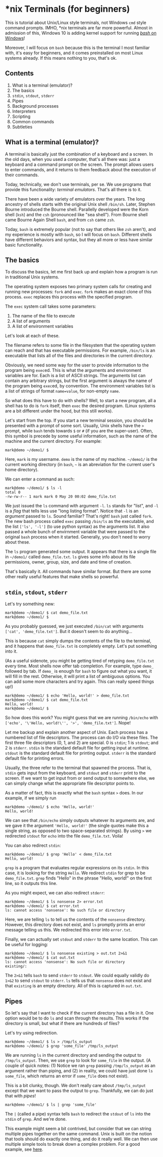# \*nix Terminals (for beginners)

This is tutorial about Unix/Linux style terminals, not Windows `cmd` style
command prompts. IMHO, \*nix terminals are far more powerful. Almost in
admission of this, Windows 10 is adding kernel support for running [*bash* on
Windows](https://msdn.microsoft.com/en-us/commandline/wsl/about)!

Moreover, I will focus on `bash` because this is the terminal I most familiar
with, it's easy for beginners, and it comes preinstalled on most Linux systems
already. If this means nothing to you, that's ok.

## Contents

1. What is a terminal (emulator)?
2. The basics
3. `stdin`, `stdout`, `stderr`
4. Pipes
5. Background processes
6. Interpreters
7. Scripting
8. Common commands
9. Subtleties

## What is a terminal (emulator)?

A terminal is basically just the combination of a keyboard and a screen. In the
old days, when you used a computer, that's all there was: just a keyboard and a
command prompt on the screen. The prompt allows users to enter commands, and it
returns to them feedback about the execution of their commands.

Today, technically, we don't use terminals, per se. We use programs that provide
this functionality: *terminal emulators*. That's all there is to it.

There have been a wide variety of emulators over the years. The long ancestry of
shells starts with the original Unix shell `/bin/sh`. Later, Stephen Bourne
introduced the Bourne shell. Parallelly developed were the Korn shell (`ksh`)
and the `csh` (pronounced like "sea shell"). From Bourne shell came Bourne Again
Shell `bash`, and from `csh` came `zsh`.

Today, `bash` is extremely popular (not to say that others like `zsh` aren't),
and my experience is mostly with `bash`, so I will focus on `bash`. Different
shells have different behaviors and syntax, but they all more or less have
similar basic functionality.

## The basics

To discuss the basics, let me first back up and explain how a program is run in
traditional Unix systems.

The operating system exposes two primary system calls for creating and running
new processes: `fork` and `exec`. `fork` makes an exact clone of this process.
`exec` replaces this process with the specified program.  

The `exec` system call takes some parameters:

1. The name of the file to execute
2. A list of arguments
3. A list of environment variables

Let's look at each of these.

The filename refers to some file in the filesystem that the operating system can
reach and that has executable permissions. For example, `/bin/ls` is an
executable that lists all of the files and directories in the current directory.

Obviously, we need some way for the user to provide information to the program
being `exec`ed. This is what the arguments and environment variables are for.
Each is a list of ASCII strings. The arguments list can contain any arbitrary
strings, but the first argument is always the name of the program being
`exec`ed, by convention. The environment variables list is a list of strings of
format `name=value`, for non-empty `name`.

So what does this have to do with shells? Well, to start a new program, all a
shell has to do is `fork` itself, then `exec` the desired program. (Linux
systems are a bit different under the hood, but this still works).

Let's start from the top. If you start a new terminal session, you should be
presented with a prompt of some sort. Usually, Unix shells have the `>` prompt,
while `bash` tends towards `$` or `#` (if you are the super-user). Often, this
symbol is precede by some useful information, such as the name of the machine
and the current directory. For example:

```
mark@demo ~/demo1/ $ 
```

Here, `mark` is my username. `demo` is the name of my machine. `~/demo1/` is the
current working directory (in `bash`, `~` is an abreviation for the current
user's home directory).

We can enter a command as such:

```
mark@demo ~/demo1/ $ ls -l
total 0
-rw-rw-r-- 1 mark mark 0 May 20 00:02 demo_file.txt
```

We just issued the `ls` command with argument `-l`. `ls` stands for "list", and
`-l` is a *flag* that tells less use "long listing format". Notice that `-l` is
an *argument* passed to `ls`. Sound familiar? That's right! `bash` just called
`fork`. The new bash process called `exec` passing `/bin/ls` as the executable,
and the list `['ls', '-l']` (to use python syntax) as the arguments list. It
also passed a whole bunch of envirnment variable that were passed to the
original `bash` process when it started. Generally, you don't need to worry
about these.

The `ls` program generated some output. It appears that there is a single file
in `~/demo1/` called `demo_file.txt`. `ls` gives some info about its file
permissions, owner, group, size, and date and time of creation.

That's basically it. All commands have similar format. But there are some other
really useful features that make shells so powerful.

## `stdin`, `stdout`, `stderr`

Let's try something new:

```
mark@demo ~/demo1/ $ cat demo_file.txt
mark@demo ~/demo1/ $ 
```

As you probably guessed, we just executed `/bin/cat` with arguments `['cat',
'demo_file.txt']`. But it doesn't seem to do anything...

This is because `cat` simply dumps the contents of the file to the terminal, and
it happens that `demo_file.txt` is completely empty. Let's put something into
it.

(As a useful sidenote, you might be getting tired of retyping `demo_file.txt`
every time. Most shells now offer tab completion. For example, type `demo_`
followed by tab. If `demo_` is enough for `bash` to figure out what you want, it
will fill in the rest. Otherwise, it will print a list of ambiguous options. You
can add some more characters and try again. This can really speed things up!)

```
mark@demo ~/demo1/ $ echo 'Hello, world!' > demo_file.txt
mark@demo ~/demo1/ $ cat demo_file.txt
Hello, world!
mark@demo ~/demo1/ $ 
```

So how does this work? You might guess that we are running `/bin/echo` with
`['echo', '\'Hello, world!\'', '>', 'demo_file.txt']`. Nope!

Let me backup and explain another aspect of Unix. Each process has a numbered
list of file descriptors. The process can do I/O via these files. The first
three file descriptors (0, 1, and 2) are special. 0 is `stdin`; 1 is `stdout`;
and 2 is `stderr`. `stdin` is the standard default file for getting input at
runtime. `stdout` is the standard default file for printing output. `stderr` is
the standard default file for printing errors.

Usually, the three refer to the terminal that spawned the process. That is,
`stdin` gets input from the keyboard, and `stdout` and `stderr` print to the
screen. If we want to get input from or send output to somewhere else, we can
simply change what the appropriate file descriptor points to.

As a matter of fact, this is exactly what the `bash` syntax `>` does. In our
example, if we simply run

```
mark@demo ~/demo1/ $ echo 'Hello, world!'
Hello, world!
```

We can see that `/bin/echo` simply outputs whatever its arguments are, and we
gave it the argument `'Hello, world!'` (the single quotes make this a single
string, as opposed to two space-separated strings). By using `>` we redirected
`stdout` for `echo` into the file `demo_file.txt`. Voila!

You can also redirect `stdin`:

```
mark@demo ~/demo1/ $ grep 'Hello' < demo_file.txt
Hello, world!
```

`grep` is a program that evaluates regular expressions on its `stdin`. In this
case, it is looking for the string `Hello`. We redirect `stdin` for grep to be
`demo_file.txt`. `grep` finds "Hello" in the phrase "Hello, world!" on the first
line, so it outputs this line.

As you might expect, we can also redirect `stderr`:

```
mark@demo ~/demo1/ $ ls nonsense 2> error.txt
mark@demo ~/demo1/ $ cat error.txt 
ls: cannot access 'nonsense': No such file or directory
```

Here, we are telling `ls` to tell us the contents of the `nonsense` directory.
However, this directory does not exist, and `ls` promptly prints an error
message telling us this. We redirected this error into `error.txt`.

Finally, we can actually set `stdout` and `stderr` to the same location. This
can be useful for logging:

```
mark@demo ~/demo1/ $ ls nonsense existing > out.txt 2>&1
mark@demo ~/demo1/ $ cat out.txt 
ls: cannot access 'nonsense': No such file or directory
existing/:
```

The `2>&1` tells `bash` to send `stderr` to `stdout`. We could equally validly
do `1>&2` to send `stdout` to `stderr`. `ls` tells us that `nonsense` does not
exist and that `existing` is an empty directory. All of this is captured in
`out.txt`.

## Pipes

So let's say that I want to check if the current directory has a file in it. One
option would be to do `ls` and scan through the results. This works if the
directory is small, but what if there are hundreds of files?

Let's try using redirection.

```
mark@demo ~/demo1/ $ ls > /tmp/ls_output
mark@demo ~/demo1/ $ grep 'some_file' /tmp/ls_output
```

We are running `ls` in the current directory and sending the output to
`/tmp/ls_output`. Then, we use `grep` to look for `some_file` in the output. (A
couple of quick notes: (1) Notice we ran `grep` passing `/tmp/ls_output` as an
argument rather than piping, and (2) in reality, we could have just done `ls
some_file`, which returns an error if `some_file` does not exist).

This is a bit clunky, though. We don't really care about `/tmp/ls_output` except
that we want to pass the output to `grep`. Thankfully, we can do just that with
*pipes*!

```
mark@demo ~/demo1/ $ ls | grep 'some_file'
```

The `|` (called a pipe) syntax tells `bash` to redirect the `stdout` of `ls`
into the `stdin` of `grep`. And we're done.

This example might seem a bit contrived, but consider that we can string
multiple pipes together on the same command. Unix is built on the notion that
tools should do exactly one thing, and do it really well. We can then use
multiple simple tools to break down a complex problem. For a good example, see
[here](http://unix.stackexchange.com/questions/30759/whats-a-good-example-of-piping-commands-together).
